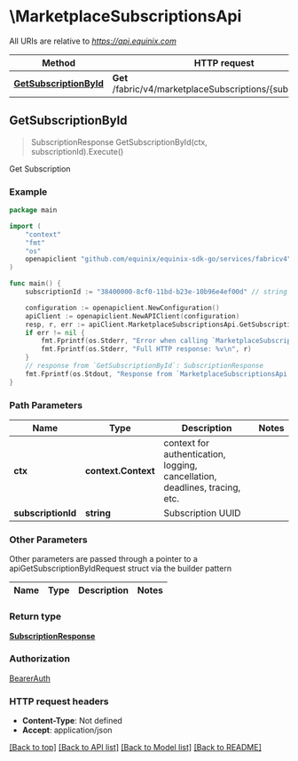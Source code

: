 # \MarketplaceSubscriptionsApi

All URIs are relative to *https://api.equinix.com*

Method | HTTP request | Description
------------- | ------------- | -------------
[**GetSubscriptionById**](MarketplaceSubscriptionsApi.md#GetSubscriptionById) | **Get** /fabric/v4/marketplaceSubscriptions/{subscriptionId} | Get Subscription



## GetSubscriptionById

> SubscriptionResponse GetSubscriptionById(ctx, subscriptionId).Execute()

Get Subscription



### Example

```go
package main

import (
	"context"
	"fmt"
	"os"
	openapiclient "github.com/equinix/equinix-sdk-go/services/fabricv4"
)

func main() {
	subscriptionId := "38400000-8cf0-11bd-b23e-10b96e4ef00d" // string | Subscription UUID

	configuration := openapiclient.NewConfiguration()
	apiClient := openapiclient.NewAPIClient(configuration)
	resp, r, err := apiClient.MarketplaceSubscriptionsApi.GetSubscriptionById(context.Background(), subscriptionId).Execute()
	if err != nil {
		fmt.Fprintf(os.Stderr, "Error when calling `MarketplaceSubscriptionsApi.GetSubscriptionById``: %v\n", err)
		fmt.Fprintf(os.Stderr, "Full HTTP response: %v\n", r)
	}
	// response from `GetSubscriptionById`: SubscriptionResponse
	fmt.Fprintf(os.Stdout, "Response from `MarketplaceSubscriptionsApi.GetSubscriptionById`: %v\n", resp)
}
```

### Path Parameters


Name | Type | Description  | Notes
------------- | ------------- | ------------- | -------------
**ctx** | **context.Context** | context for authentication, logging, cancellation, deadlines, tracing, etc.
**subscriptionId** | **string** | Subscription UUID | 

### Other Parameters

Other parameters are passed through a pointer to a apiGetSubscriptionByIdRequest struct via the builder pattern


Name | Type | Description  | Notes
------------- | ------------- | ------------- | -------------


### Return type

[**SubscriptionResponse**](SubscriptionResponse.md)

### Authorization

[BearerAuth](../README.md#BearerAuth)

### HTTP request headers

- **Content-Type**: Not defined
- **Accept**: application/json

[[Back to top]](#) [[Back to API list]](../README.md#documentation-for-api-endpoints)
[[Back to Model list]](../README.md#documentation-for-models)
[[Back to README]](../README.md)

